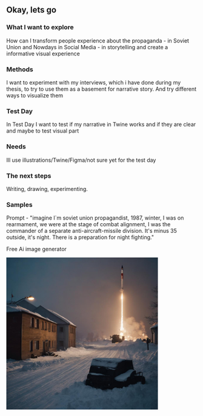 ## Okay, lets go

### What I want to explore

How can I transform people experience about the propaganda - in Soviet Union and Nowdays in Social Media - in storytelling and create a informative visual experience 

### Methods

I want to experiment with my interviews, which i have done during my thesis, to try to use them as a basement for narrative story. And try different ways to visualize them 

### Test Day

In Test Day I want to test if my narrative in Twine works and if they are clear and maybe to test visual part

### Needs

Ill use illustrations/Twine/Figma/not sure yet for the test day

### The next steps

Writing, drawing, experimenting. 

### Samples

Prompt - "imagine I`m soviet union propagandist, 1987, winter, I was on rearmament, we were at the stage of combat alignment, I was the commander of a separate anti-aircraft-missile division. It's minus 35 outside, it's night. There is a preparation for night fighting."

Free Ai image generator

<img src="Photos/16.jpg" width="400px">